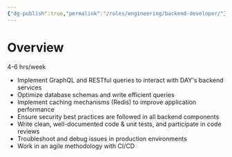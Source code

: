 ```yaml
---
{"dg-publish":true,"permalink":"/roles/engineering/backend-developer/"}
---
```


# Overview
4-6 hrs/week
- Implement GraphQL and RESTful queries to interact with DAY's backend services
- Optimize database schemas and write efficient queries
- Implement caching mechanisms (Redis) to improve application performance
- Ensure security best practices are followed in all backend components
- Write clean, well-documented code & unit tests, and participate in code reviews
- Troubleshoot and debug issues in production environments
- Work in an agile methodology with CI/CD